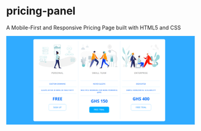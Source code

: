 # pricing-panel
A Mobile-First and Responsive Pricing Page built with HTML5 and CSS 


<img src="./shot.PNG" width="650"/>